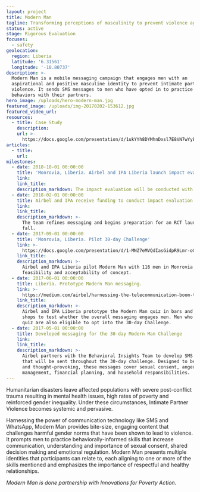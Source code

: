 ```yaml
---
layout: project
title: Modern Man
tagline: Transforming perceptions of masculinity to prevent violence against women
status: active
stage: Rigorous Evaluation
focuses:
  - safety
geolocation:
  region: Liberia
  latitude: '6.31561'
  longitude: '-10.80737'
description: >-
  Modern Man is a mobile messaging campaign that engages men with an
  aspirational and positive masculine identity to prevent intimate partner
  violence. It sends SMS messages to men who have opted in to practice positive
  behaviors with their partners.
hero_image: /uploads/hero-modern-man.jpg
featured_image: /uploads/img-20170202-153612.jpg
featured_video_url:
resources:
  - title: Case Study
    description:
    url: >-
      https://docs.google.com/presentation/d/1ukYYh8DYMhnDxsl7E8VN7wYyEARJeYUOXGydJ5fDxQw/edit?usp=sharing
articles:
  - title:
    url:
milestones:
  - date: 2018-10-01 00:00:00
    title: 'Monrovia, Liberia. Airbel and IPA Liberia launch impact evaluation'
    link:
    link_title:
    description_markdown: The impact evaluation will be conducted with 600 men.
  - date: 2018-02-01 00:00:00
    title: Airbel and IPA receive funding to conduct impact evaluation
    link:
    link_title:
    description_markdown: >-
      The team refines messaging and begins preparation for an RCT launch in the
      fall.
  - date: 2017-09-01 00:00:00
    title: 'Monrovia, Liberia. Pilot 30-day Challenge'
    link: >-
      https://docs.google.com/presentation/d/1-MNZ7eMVQdIasGidpR9Lmr-oGAzB9QsqoE8paqWmt6A/edit?usp=sharing
    link_title:
    description_markdown: >-
      Airbel and IPA Liberia pilot Modern Man with 116 men in Monrovia to test
      feasibility and acceptability of concept.
  - date: 2017-06-01 00:00:00
    title: Liberia. Prototype Modern Man messaging.
    link: >-
      https://medium.com/airbel/harnessing-the-telecommunication-boom-to-reduce-partner-violence-bb5343c50964
    link_title:
    description_markdown: >-
      Airbel and IPA Liberia prototype the Modern Man quiz in bars and coffee
      shops to test whether the overall messaging engages men. Men who take this
      quiz are also eligible to opt into the 30-day Challenge.
  - date: 2017-05-01 00:00:00
    title: Developed messaging for the 30-day Modern Man Challenge
    link:
    link_title:
    description_markdown: >-
      Airbel partners with the Behavioral Insights Team to develop SMS messages
      that will be sent throughout the 30-day challenge. Designed to be both fun
      and thought-provoking, these messages cover sexual consent, anger
      management, financial planning, and household responsibilities.
---
```


Humanitarian disasters leave affected populations with severe post-conflict trauma resulting in mental health issues, high rates of poverty and reinforced gender inequality. Under these circumstances, Intimate Partner Violence becomes systemic and pervasive.

Harnessing the power of communication technology like SMS and WhatsApp, Modern Man provides bite-size, engaging content that challenges harmful gender norms that have been shown to lead to violence. It prompts men to practice behaviorally-informed skills that increase communication, understanding and importance of sexual consent, shared decision making and emotional regulation. Modern Man presents multiple identities that participants can relate to, each aligning to one or more of the skills mentioned and emphasizes the importance of respectful and healthy relationships.

*Modern Man is done partnership with Innovations for Poverty Action.*